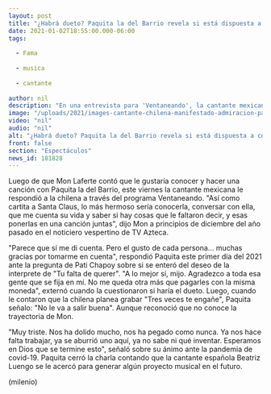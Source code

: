 ```yaml
---
layout: post
title: "¿Habrá dueto? Paquita la del Barrio revela si está dispuesta a colaborar con Mon Laferte"
date: 2021-01-02T18:55:00.000-06:00
tags:
  
  - Fama
  
  - musica
  
  - cantante
  
author: nil
description: "En una entrevista para 'Ventaneando', la cantante mexicana le reveló a Pati Chapoy si haría una colaboración con la artista chilena. "
image: "/uploads/2021/images-cantante-chilena-manifestado-admiracion-paquita.jpg"
video: "nil"
audio: "nil"
alt: "¿Habrá dueto? Paquita la del Barrio revela si está dispuesta a colaborar con Mon Laferte"
front: false
section: "Espectáculos"
news_id: 181828
---
```


Luego de que Mon Laferte contó que le gustaría conocer y hacer una canción con Paquita la del Barrio, este viernes la cantante mexicana le respondió a la chilena a través del programa Ventaneando. "Así como cartita a Santa Claus, lo más hermoso sería conocerla, conversar con ella, que me cuenta su vida y saber si hay cosas que le faltaron decir, y esas ponerlas en una canción juntas", dijo Mon a principios de diciembre del año pasado en el noticiero vespertino de TV Azteca. 

"Parece que sí me di cuenta. Pero el gusto de cada persona... muchas gracias por tomarme en cuenta", respondió Paquita este primer día del 2021 ante la pregunta de Pati Chapoy sobre si se enteró del deseo de la interprete de "Tu falta de querer". "A lo mejor sí, mijo. Agradezco a toda esa gente que se fija en mí. No me queda otra más que pagarles con la misma moneda", externó cuando la cuestionaron si haría el dueto. Luego, cuando le contaron que la chilena planea grabar "Tres veces te engañe", Paquita señalo: "No le va a salir buena". Aunque reconoció que no conoce la trayectoria de Mon. 

"Muy triste. Nos ha dolido mucho, nos ha pegado como nunca. Ya nos hace falta trabajar, ya se aburrió uno aquí, ya no sabe ni qué inventar. Esperamos en Dios que se termine esto", señaló sobre su ánimo ante la pandemia de covid-19.   Paquita cerró la charla contando que la cantante española Beatriz Luengo se le acercó para generar algún proyecto musical en el futuro.  

(milenio)
